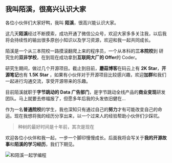 ## 我叫陌溪，很高兴认识大家

各位小伙伴们大家好鸭，我叫 **陌溪**，很高兴能认识大家。

这几天**陌溪**经过不断摸索，成功开通了微信公众号，欢迎大家多多关注我，以后我将会持续性的输出很多原创小知识以及学习资源，欢迎和我一起共同成长。

陌溪是一个从三本院校一路摸滚翻爬上来的程序员，一个从本科的**三本院校**到 研究生的**双非学校**，在到现在成功拿到**互联网大厂的 Offer**的 Coder。

研究生期间，做过几个开源项目。截止到目前，**蘑菇博客**在码云上有 **2K Star**，**开源笔记**也有 **1.5K Star** ，如果有小伙伴对于开源项目比较感兴趣，欢迎**加群**和我们一起进行沟通交流，享受开源带来的乐趣。

目前陌溪就职于**字节跳动的 Data 广告部门**，是字节跳动全线产品的**商业变现**研发团队。马上就要去修福报了，但愿多年后我的头发依旧健在…

作为一名**普通院校**的学生，我也深知只有通过自己的**努力**才有可能改变自己的命运。现在我想将我的经历分享出来，以一个过来人的经验帮助小伙伴们少踩坑。

>  种树的最好时间是十年前，其次是现在

欢迎各位小伙伴和我一起，一步一个脚印慢慢成长。后面我将会写关于**我的开源故事**和**陌溪的学习经历**，我们下期见。

![和陌溪一起学编程](https://gitee.com/moxi159753/wx_picture/raw/master/picture/长按关注二维码.jpg)
